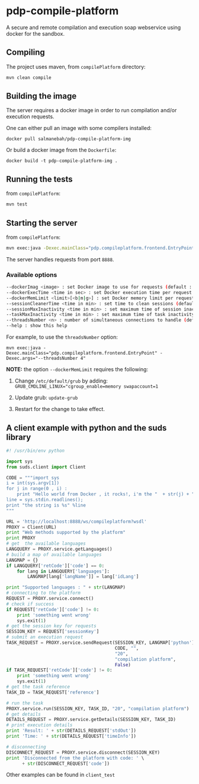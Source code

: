 # pdp-compile-platform
A secure and remote compilation and execution soap webservice using docker for the sandbox.

## Compiling
The project uses maven, from ```compilePlatform``` directory:
```sh
mvn clean compile
```
## Building the image
The server requires a docker image in order to run compilation and/or execution requests.

One can either pull an image with some compilers installed:

```docker pull salmanebah/pdp-compile-platform-img```

Or build a docker image from the ```Dockerfile```:

```docker build -t pdp-compile-platform-img . ```

## Running the tests
from ```compilePlatform```:
```sh
mvn test
```
## Starting the server
from ```compilePlatform```:
```sh
mvn exec:java -Dexec.mainClass="pdp.compileplatform.frontend.EntryPoint"
```
The server handles requests from port ```8888```.

### Available options
```sh
--dockerImag <image> : set Docker image to use for requests (default : salmanebah/pdp-compile-platform-img)
--dockerExecTime <time in sec> : set Docker execution time per request (default : 4.0)
--dockerMemLimit <limit>[<b|m|g>] : set Docker memory limit per request [optinal b,m,g] (default : 128m)
--sessionCleanerTime <time in min> : set time to clean sessions (default : 15)
--sessionMaxInactivity <time in min> : set maximum time of session inactivity (default : 1)
--taskMaxInactivity <time in min> : set maximum time of task inactivity (default : 1)
--threadsNumber <n> : number of simultaneous connections to handle (default : 10)
--help : show this help
```
For example, to use the ```threadsNumber``` option:

```mvn exec:java -Dexec.mainClass="pdp.compileplatform.frontend.EntryPoint" -Dexec.args="--threadsNumber 4" ```

**NOTE:** the option ```--dockerMemLimit``` requires the following:

1. Change ```/etc/default/grub``` by adding:
```GRUB_CMDLINE_LINUX="cgroup_enable=memory swapaccount=1```

2. Update grub: ```update-grub```
3. Restart for the change to take effect.

## A client example with python and the suds library
```python
#! /usr/bin/env python

import sys
from suds.client import Client

CODE = """import sys
i = int(sys.argv[1])
for j in range(0 , i) :
    print "Hello world from Docker , it rocks!, i'm the "  + str(j) + " iteration"
line = sys.stdin.readlines();
print "the string is %s" %line
"""

URL = 'http://localhost:8888/ws/compileplatform?wsdl'
PROXY = Client(URL)
print "Web methods supported by the platform"
print PROXY
# get  the available languages
LANGQUERY = PROXY.service.getLanguages()
# build a map of available languages
LANGMAP = {}
if LANGQUERY['retCode']['code'] == 0:
    for lang in LANGQUERY['languages']:
        LANGMAP[lang['langName']] = lang['idLang']

print "Supported languages : " + str(LANGMAP)
# connecting to the platform
REQUEST = PROXY.service.connect()
# check if success
if REQUEST['retCode']['code'] != 0:
    print 'something went wrong'
    sys.exit(1)
# get the session key for requests
SESSION_KEY = REQUEST['sessionKey']
# submit an execution request
TASK_REQUEST = PROXY.service.sendRequest(SESSION_KEY, LANGMAP['python'],
                                         CODE, "",
                                         "20",
                                         "compilation platform",
                                         False)
if TASK_REQUEST['retCode']['code'] != 0:
    print 'something went wrong'
    sys.exit(1)
# get the task reference
TASK_ID = TASK_REQUEST['reference']

# run the task
PROXY.service.run(SESSION_KEY, TASK_ID, "20", "compilation platform")
# get details
DETAILS_REQUEST = PROXY.service.getDetails(SESSION_KEY, TASK_ID)
# print execution details
print 'Result: ' + str(DETAILS_REQUEST['stdOut'])
print 'Time: ' + str(DETAILS_REQUEST['timeInfo'])

# disconnecting
DISCONNECT_REQUEST = PROXY.service.disconnect(SESSION_KEY)
print 'Disconnected from the platform with code: ' \
      + str(DISCONNECT_REQUEST['code'])
```

Other examples can be found in ```client_test```
